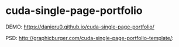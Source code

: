 # cuda-single-page-portfolio

DEMO: https://danieru0.github.io/cuda-single-page-portfolio/

PSD: http://graphicburger.com/cuda-single-page-portfolio-template/: 
